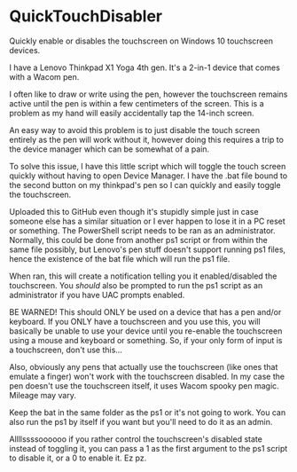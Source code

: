 # QuickTouchDisabler
 Quickly enable or disables the touchscreen on Windows 10 touchscreen devices.

I have a Lenovo Thinkpad X1 Yoga 4th gen. It's a 2-in-1 device that comes with a Wacom pen.

I often like to draw or write using the pen, however the touchscreen remains active until the pen is within a few centimeters of the screen. This is a problem as my hand will easily accidentally tap the 14-inch screen. 

An easy way to avoid this problem is to just disable the touch screen entirely as the pen will work without it, however doing this requires a trip to the device manager which can be somewhat of a pain. 

To solve this issue, I have this little script which will toggle the touch screen quickly without having to open Device Manager. I have the .bat file bound to the second button on my thinkpad's pen so I can quickly and easily toggle the touchscreen. 

Uploaded this to GitHub even though it's stupidly simple just in case someone else has a similar situation or I ever happen to lose it in a PC reset or something. The PowerShell script needs to be ran as an administrator. Normally, this could be done from another ps1 script or from within the same file possibly, but Lenovo's pen stuff doesn't support running ps1 files, hence the existence of the bat file which will run the ps1 file. 

When ran, this will create a notification telling you it enabled/disabled the touchscreen. You *should* also be prompted to run the ps1 script as an administrator if you have UAC prompts enabled.

BE WARNED! This should ONLY be used on a device that has a pen and/or keyboard. If you ONLY have a touchscreen and you use this, you will basically be unable to use your device until you re-enable the touchscreen using a mouse and keyboard or something. So, if your only form of input is a touchscreen, don't use this...

Also, obviously any pens that actually use the touchscreen (like ones that emulate a finger) won't work with the touchscreen disabled. In my case the pen doesn't use the touchscreen itself, it uses Wacom spooky pen magic. Mileage may vary.

Keep the bat in the same folder as the ps1 or it's not going to work. You can also run the ps1 by itself if you want but you'll need to do it as an admin. 

Allllssssoooooo if you rather control the touchscreen's disabled state instead of toggling it, you can pass a 1 as the first argument to the ps1 script to disable it, or a 0 to enable it. Ez pz. 